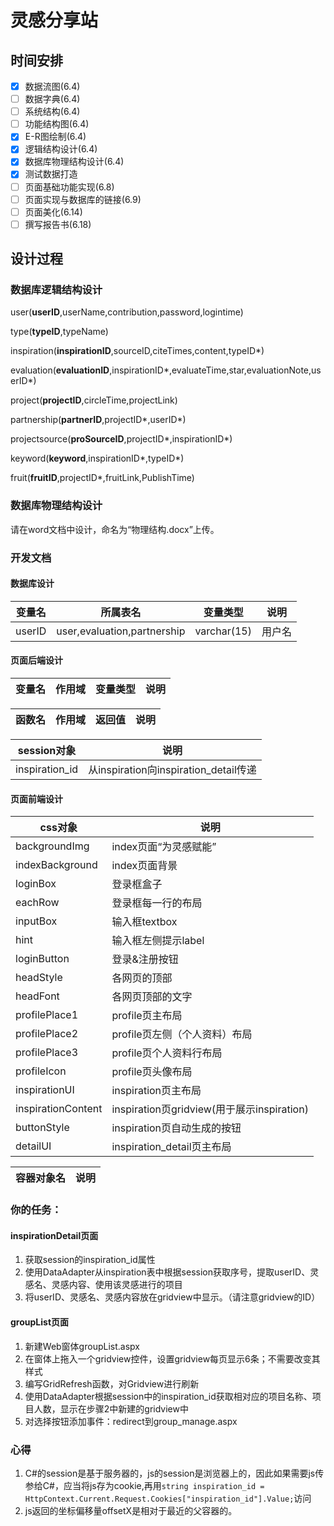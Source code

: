 # 灵感分享站
## 时间安排
- [x] 数据流图(6.4)
- [ ] 数据字典(6.4)
- [ ] 系统结构(6.4)
- [ ] 功能结构图(6.4)
- [x] E-R图绘制(6.4)
- [x] 逻辑结构设计(6.4)
- [x] 数据库物理结构设计(6.4)
- [x] 测试数据打造
- [ ] 页面基础功能实现(6.8)
- [ ] 页面实现与数据库的链接(6.9)
- [ ] 页面美化(6.14)
- [ ] 撰写报告书(6.18)
## 设计过程
### 数据库逻辑结构设计
user(**userID**,userName,contribution,password,logintime)

type(**typeID**,typeName)

inspiration(**inspirationID**,sourceID,citeTimes,content,typeID\*)

evaluation(**evaluationID**,inspirationID\*,evaluateTime,star,evaluationNote,userID*)

project(**projectID**,circleTime,projectLink)

partnership(**partnerID**,projectID\*,userID\*)

projectsource(**proSourceID**,projectID\*,inspirationID\*)

keyword(**keyword**,inspirationID\*,typeID\*)

fruit(**fruitID**,projectID\*,fruitLink,PublishTime)

### 数据库物理结构设计

请在word文档中设计，命名为“物理结构.docx”上传。

### 开发文档

#### 数据库设计
|变量名|所属表名|变量类型|说明|
|---|---|---|---|
|userID|user,evaluation,partnership|varchar(15)|用户名|

#### 页面后端设计
|变量名|作用域|变量类型|说明|
|---|---|---|---|

|函数名|作用域|返回值|说明|
|---|---|---|---|

|session对象|说明|
|---|---|
|inspiration_id|从inspiration向inspiration_detail传递|

#### 页面前端设计
|css对象|说明|
|---|---|
|backgroundImg|index页面“为灵感赋能”|
|indexBackground|index页面背景|
|loginBox|登录框盒子|
|eachRow|登录框每一行的布局|
|inputBox|输入框textbox|
|hint|输入框左侧提示label|
|loginButton|登录&注册按钮|
|headStyle|各网页的顶部|
|headFont|各网页顶部的文字|
|profilePlace1|profile页主布局|
|profilePlace2|profile页左侧（个人资料）布局|
|profilePlace3|profile页个人资料行布局|
|profileIcon|profile页头像布局|
|inspirationUI|inspiration页主布局|
|inspirationContent|inspiration页gridview(用于展示inspiration)|
|buttonStyle|inspiration页自动生成的按钮|
|detailUI|inspiration_detail页主布局|

|容器对象名|说明|
|---|---|
### 你的任务：
#### inspirationDetail页面
1. 获取session的inspiration_id属性
2. 使用DataAdapter从inspiration表中根据session获取序号，提取userID、灵感名、灵感内容、使用该灵感进行的项目
3. 将userID、灵感名、灵感内容放在gridview中显示。（请注意gridview的ID）

#### groupList页面
1. 新建Web窗体groupList.aspx
2. 在窗体上拖入一个gridview控件，设置gridview每页显示6条；不需要改变其样式
3. 编写GridRefresh函数，对Gridview进行刷新
4. 使用DataAdapter根据session中的inspiration_id获取相对应的项目名称、项目人数，显示在步骤2中新建的gridview中
5. 对选择按钮添加事件：redirect到group_manage.aspx

### 心得

1. C#的session是基于服务器的，js的session是浏览器上的，因此如果需要js传参给C#，应当将js存为cookie,再用`string inspiration_id = HttpContext.Current.Request.Cookies["inspiration_id"].Value;`访问
2. js返回的坐标偏移量offsetX是相对于最近的父容器的。
